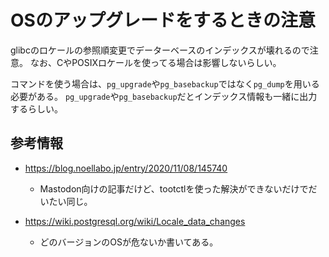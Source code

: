 # OSのアップグレードをするときの注意

glibcのロケールの参照順変更でデーターベースのインデックスが壊れるので注意。
なお、CやPOSIXロケールを使ってる場合は影響しないらしい。

コマンドを使う場合は、`pg_upgrade`や`pg_basebackup`ではなく`pg_dump`を用いる必要がある。
`pg_upgrade`や`pg_basebackup`だとインデックス情報も一緒に出力するらしい。

## 参考情報

* <https://blog.noellabo.jp/entry/2020/11/08/145740>
  * Mastodon向けの記事だけど、tootctlを使った解決ができないだけでだいたい同じ。

* <https://wiki.postgresql.org/wiki/Locale_data_changes>
  * どのバージョンのOSが危ないか書いてある。
